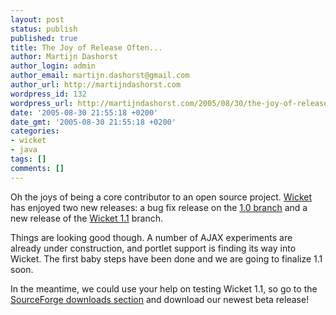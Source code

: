 ```yaml
---
layout: post
status: publish
published: true
title: The Joy of Release Often...
author: Martijn Dashorst
author_login: admin
author_email: martijn.dashorst@gmail.com
author_url: http://martijndashorst.com
wordpress_id: 132
wordpress_url: http://martijndashorst.com/2005/08/30/the-joy-of-release-often/
date: '2005-08-30 21:55:18 +0200'
date_gmt: '2005-08-30 21:55:18 +0200'
categories:
- wicket
- java
tags: []
comments: []
---
```

<p>Oh the joys of being a core contributor to an open source project. <a href="http://wicket.sf.net">Wicket</a> has enjoyed two new releases: a bug fix release on the <a href="http://wicket.sf.net/wicket-1.0">1.0 branch</a> and a new release of the <a href="http://wicket.sf.net/wicket-1.1">Wicket 1.1</a> branch.</p>
<p>Things are looking good though. A number of AJAX experiments are already under construction, and portlet support is finding its way into Wicket. The first baby steps have been done and we are going to finalize 1.1 soon.</p>
<p>In the meantime, we could use your help on testing Wicket 1.1, so go to the <a href="http://sourceforge.net/project/showfiles.php?group_id=119783">SourceForge downloads section</a> and download our newest beta release!</p>
